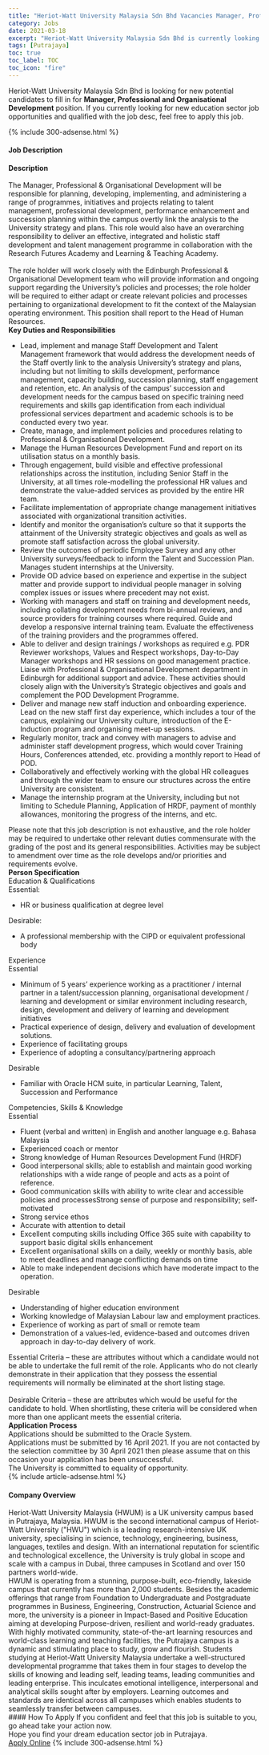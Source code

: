 ```yaml
---
title: "Heriot-Watt University Malaysia Sdn Bhd Vacancies Manager, Professional and Organisational Development" 
category: Jobs 
date: 2021-03-18 
excerpt: "Heriot-Watt University Malaysia Sdn Bhd is currently looking for suitable person to fill in the Manager, Professional and Organisational Development which positioned at Putrajaya" 
tags: [Putrajaya] 
toc: true 
toc_label: TOC 
toc_icon: "fire" 
--- 
```


<p>Heriot-Watt University Malaysia Sdn Bhd is looking for new potential candidates to fill in for <b>Manager, Professional and Organisational Development</b> position. If you currently looking for new education sector job opportunities and qualified with the job desc, feel free to apply this job.
</p>{% include 300-adsense.html %} 
<div><div><h4>Job Description</h4></div><div><div><span><div><div><div><strong>Description</strong></div><div><br>The Manager, Professional &amp; Organisational Development will be responsible for planning, developing, implementing, and administering a range of programmes, initiatives and projects relating to talent management, professional development, performance enhancement and succession planning within the campus overtly link the analysis to the University strategy and plans. This role would also have an overarching responsibility to deliver an effective, integrated and holistic staff development and talent management programme in collaboration with the Research Futures Academy and Learning &amp; Teaching Academy.<br><br>The role holder will work closely with the Edinburgh Professional &amp; Organisational Development team who will provide information and ongoing support regarding the University&#8217;s policies and processes; the role holder will be required to either adapt or create relevant policies and processes pertaining to organizational development to fit the context of the Malaysian operating environment. This position shall report to the Head of Human Resources.</div><div><strong>Key Duties and Responsibilities</strong></div><ul><li>Lead, implement and manage Staff Development and Talent Management framework that would address the development needs of the Staff overtly link to the analysis University&#8217;s strategy and plans, including but not limiting to skills development, performance management, capacity building, succession planning, staff engagement and retention, etc. An analysis of the campus&#8217; succession and development needs for the campus based on specific training need requirements and skills gap identification from each individual professional services department and academic schools is to be conducted every two year.</li><li>Create, manage, and implement policies and procedures relating to Professional &amp; Organisational Development.</li><li>Manage the Human Resources Development Fund and report on its utilisation status on a monthly basis.</li><li>Through engagement, build visible and effective professional relationships across the institution, including Senior Staff in the University, at all times role-modelling the professional HR values and demonstrate the value-added services as provided by the entire HR team.</li><li>Facilitate implementation of appropriate change management initiatives associated with organizational transition activities.</li><li>Identify and monitor the organisation&#8217;s culture so that it supports the attainment of the University strategic objectives and goals as well as promote staff satisfaction across the global university.</li><li>Review the outcomes of periodic Employee Survey and any other University surveys/feedback to inform the Talent and Succession Plan. Manages student internships at the University.</li><li>Provide OD advice based on experience and expertise in the subject matter and provide support to individual people manager in solving complex issues or issues where precedent may not exist.</li><li>Working with managers and staff on training and development needs, including collating development needs from bi-annual reviews, and source providers for training courses where required. Guide and develop a responsive internal training team. Evaluate the effectiveness of the training providers and the programmes offered.</li><li>Able to deliver and design trainings / workshops as required e.g. PDR Reviewer workshops, Values and Respect workshops, Day-to-Day Manager workshops and HR sessions on good management practice. Liaise with Professional &amp; Organisational Development department in Edinburgh for additional support and advice. These activities should closely align with the University&#8217;s Strategic objectives and goals and complement the POD Development Programme.</li><li>Deliver and manage new staff induction and onboarding experience. Lead on the new staff first day experience, which includes a tour of the campus, explaining our University culture, introduction of the E-Induction program and organising meet-up sessions.</li><li>Regularly monitor, track and convey with managers to advise and administer staff development progress, which would cover Training Hours, Conferences attended, etc. providing a monthly report to Head of POD.</li><li>Collaboratively and effectively working with the global HR colleagues and through the wider team to ensure our structures across the entire University are consistent.</li><li>Manage the internship program at the University, including but not limiting to Schedule Planning, Application of HRDF, payment of monthly allowances, monitoring the progress of the interns, and etc.</li></ul>Please note that this job description is not exhaustive, and the role holder may be required to undertake other relevant duties commensurate with the grading of the post and its general responsibilities. Activities may be subject to amendment over time as the role develops and/or priorities and requirements evolve.<div><strong>Person Specification</strong></div>Education &amp; Qualifications<div>Essential:</div><ul><li>HR or business qualification at degree level</li></ul><div>Desirable:</div><ul><li>A professional membership with the CIPD or equivalent professional body</li></ul><div>Experience</div><div>Essential</div><ul><li>Minimum of 5 years&#8217; experience working as a practitioner / internal partner in a talent/succession planning, organisational development / learning and development or similar environment including research, design, development and delivery of learning and development initiatives</li><li>Practical experience of design, delivery and evaluation of development solutions.</li><li>Experience of facilitating groups</li><li>Experience of adopting a consultancy/partnering approach</li></ul><div>Desirable</div><ul><li>Familiar with Oracle HCM suite, in particular Learning, Talent, Succession and Performance</li></ul><div>Competencies, Skills &amp; Knowledge</div><div>Essential</div><ul><li>Fluent (verbal and written) in English and another language e.g. Bahasa Malaysia</li><li>Experienced coach or mentor</li><li>Strong knowledge of Human Resources Development Fund (HRDF)</li><li>Good interpersonal skills; able to establish and maintain good working relationships with a wide range of people and acts as a point of reference.</li><li>Good communication skills with ability to write clear and accessible policies and processesStrong sense of purpose and responsibility; self-motivated</li><li>Strong service ethos</li><li>Accurate with attention to detail</li><li>Excellent computing skills including Office 365 suite with capability to support basic digital skills enhancement</li><li>Excellent organisational skills on a daily, weekly or monthly basis, able to meet deadlines and manage conflicting demands on time</li><li>Able to make independent decisions which have moderate impact to the operation.</li></ul><div>Desirable</div><ul><li>Understanding of higher education environment</li><li>Working knowledge of Malaysian Labour law and employment practices.</li><li>Experience of working as part of small or remote team</li><li>Demonstration of a values-led, evidence-based and outcomes driven approach in day-to-day delivery of work.</li></ul><div>Essential Criteria &#8211; these are attributes without which a candidate would not be able to undertake the full remit of the role. Applicants who do not clearly demonstrate in their application that they possess the essential requirements will normally be eliminated at the short listing stage.</div><div><br>Desirable Criteria &#8211; these are attributes which would be useful for the candidate to hold. When shortlisting, these criteria will be considered when more than one applicant meets the essential criteria.</div><div><strong>Application Process</strong></div><div>Applications should be submitted to the Oracle System.</div><div>Applications must be submitted by 16 April 2021. If you are not contacted by the selection committee by 30 April 2021 then please assume that on this occasion your application has been unsuccessful.</div><div>The University is committed to equality of opportunity.</div></div></div></span></div></div></div> 
{% include article-adsense.html %} 
<div><div><h4>Company Overview</h4></div><div><div><span><div><div>
	Heriot-Watt University Malaysia (HWUM) is a UK university campus based in Putrajaya, Malaysia. HWUM is the second international campus of Heriot-Watt University ("HWU") which is a leading research-intensive UK university, specialising in science, technology, engineering, business, languages, textiles and design. With an international reputation for scientific and technological excellence, the University is truly global in scope and scale with a campus in Dubai, three campuses in Scotland and over 150 partners world-wide.</div>
<div>
	HWUM is operating from a stunning, purpose-built, eco-friendly, lakeside campus that currently has more than 2,000 students. Besides the academic offerings that range from Foundation to Undergraduate and Postgraduate programmes in Business, Engineering, Construction, Actuarial Science and more, the university is a pioneer in Impact-Based and Positive Education aiming at developing Purpose-driven, resilient and world-ready graduates.</div>
<div>
	With highly motivated community, state-of-the-art learning resources and world-class learning and teaching facilities, the Putrajaya campus is a dynamic and stimulating place to study, grow and flourish. Students studying at Heriot-Watt University Malaysia undertake a well-structured developmental programme that takes them in four stages to develop the skills of knowing and leading self, leading teams, leading communities and leading enterprise. This inculcates emotional intelligence, interpersonal and analytical skills sought after by employers. Learning outcomes and standards are identical across all campuses which enables students to seamlessly transfer between campuses.</div></div></span></div></div></div> 
#### How To Apply 
If you confident and feel that this job is suitable to you, go ahead take your action now. <br/> 
Hope you find your dream education sector job in Putrajaya. <br/> 
<a href="https://www.jobstreet.com.my/en/job/manager-professional-and-organisational-development-4509991?jobId=jobstreet-my-job-4509991" class="btn btn--info" target="_blank" rel="nofollow noopenner">Apply Online</a> 
{% include 300-adsense.html %} 